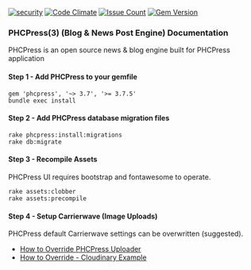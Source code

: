 [![security](https://hakiri.io/github/PHCNetworks/phc-press/master.svg)](https://hakiri.io/github/PHCNetworks/phc-press/master)
[![Code Climate](https://codeclimate.com/github/PHCNetworks/phc-press/badges/gpa.svg)](https://codeclimate.com/github/PHCNetworks/phc-press)
[![Issue Count](https://codeclimate.com/github/PHCNetworks/phc-press/badges/issue_count.svg)](https://codeclimate.com/github/PHCNetworks/phc-press)
[![Gem Version](https://badge.fury.io/rb/phcpress.svg)](https://badge.fury.io/rb/phcpress)  
  
### PHCPress(3) (Blog & News Post Engine) Documentation
PHCPress is an open source news & blog engine built for PHCPress application
  
#### Step 1 - Add PHCPress to your gemfile  

	gem 'phcpress', '~> 3.7', '>= 3.7.5'
	bundle exec install
  
#### Step 2 - Add PHCPress database migration files  

	rake phcpress:install:migrations
	rake db:migrate
  
#### Step 3 - Recompile Assets  
PHCPress UI requires bootstrap and fontawesome to operate.  
  
	rake assets:clobber
	rake assets:precompile

#### Step 4 - Setup Carrierwave (Image Uploads)  
PHCPress default Carrierwave settings can be overwritten (suggested).  
  
- [How to Override PHCPress Uploader](https://github.com/PHCNetworks/phc-press/wiki/Image-Uploader---Override)
- [How to Override - Cloudinary Example](https://github.com/PHCNetworks/phc-press/wiki/Image-Uploader-(Cloudinary))
